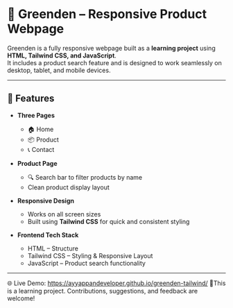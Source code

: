 # 🌿 Greenden – Responsive Product Webpage

Greenden is a fully responsive webpage built as a **learning project** using **HTML, Tailwind CSS, and JavaScript**.  
It includes a product search feature and is designed to work seamlessly on desktop, tablet, and mobile devices.

---


## 📌 Features

- **Three Pages**
  - 🏠 Home  
  - 📦 Product  
  - 📞 Contact  

- **Product Page**
  - 🔍 Search bar to filter products by name  
  - Clean product display layout  

- **Responsive Design**
  - Works on all screen sizes  
  - Built using **Tailwind CSS** for quick and consistent styling  

- **Frontend Tech Stack**
  - HTML – Structure  
  - Tailwind CSS – Styling & Responsive Layout  
  - JavaScript – Product search functionality  

---

🌐 Live Demo: https://ayyappandeveloper.github.io/greenden-tailwind/
📌This is a learning project. Contributions, suggestions, and feedback are welcome!



